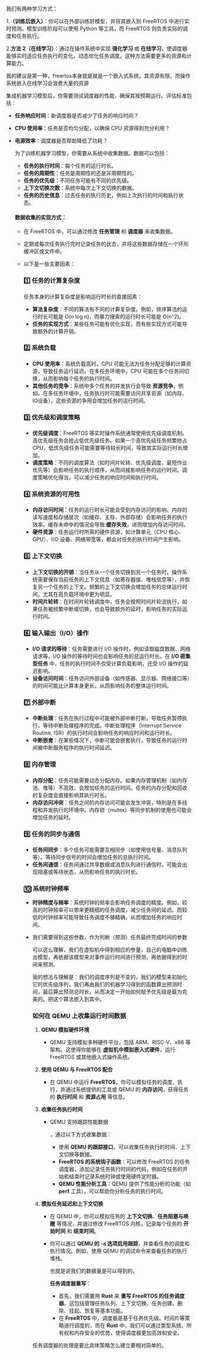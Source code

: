 我们有两种学习方式：

1.**（训练后嵌入）**：你可以在外部训练好模型，并将其嵌入到 FreeRTOS 中进行实时预测。模型训练阶段可以使用 Python 等工具，而 FreeRTOS 则负责实际的调度和任务执行。

2.**方法 2（在线学习）**：通过在操作系统中实现 **强化学习** 或 **在线学习**，使调度器能够实时适应任务执行的变化，动态优化任务调度。这种方法需要更多的资源和计算能力。

我的建议是第一种，freertos本身就是就是一个嵌入式系统，其资源有限，而操作系统嵌入在线学习会浪费大量的资源

集成机器学习模型后，你需要测试调度器的性能，确保其按预期运行。评估标准包括：

- **任务响应时间**：新调度器是否减少了任务的响应时间？

- **CPU 使用率**：任务是否均匀分配，以确保 CPU 资源得到充分利用？

- **电源效率**：调度器是否帮助降低了功耗？

  为了训练机器学习模型，你需要从系统中收集数据。数据可以包括：

  - **任务的执行时间**：每个任务的运行时长。
  - **任务的周期性**：任务是周期性的还是非周期性的。
  - **任务的优先级**：不同任务可能有不同的优先级。
  - **上下文切换次数**：系统中每次上下文切换的数据。
  - **任务的历史信息**：过去任务的执行历史，例如上次执行的时间和执行状态。

  #### **数据收集的实现方式**：

  - 在 FreeRTOS 中，可以通过修改 **任务管理** 和 **调度器** 来收集数据。

  - 定期或每次任务执行完时记录任务的状态，并将这些数据存储在一个环形缓冲区或文件中。

  - 以下是一些主要因素：

    ### **1️⃣ 任务的计算复杂度**

    任务本身的计算复杂度是影响运行时长的直接因素：

    - **算法复杂度**：不同的算法有不同的计算复杂度。例如，排序算法的运行时长可能是 O(n log n)，而暴力搜索的运行时长可能是 O(n^2)。
    - **任务的实现方式**：某些任务可能有优化实现，而有些实现方式可能导致额外的计算开销。

    ### **2️⃣ 系统负载**

    - **CPU 使用率**：系统负载高时，CPU 可能无法为任务分配足够的计算资源，导致任务运行延迟。在多任务环境中，CPU 可能在多个任务间切换，从而影响每个任务的执行时间。
    - **其他任务的竞争**：系统中多个任务的并发执行会导致 **资源竞争**。例如，在多任务环境中，任务执行时可能需要访问共享资源（如内存、IO设备），这些资源的争用会增加任务的运行时间。

    ### **3️⃣ 优先级和调度策略**

    - **优先级调度**：FreeRTOS 等实时操作系统通常使用优先级调度机制。高优先级任务会抢占低优先级任务。如果一个高优先级任务频繁抢占 CPU，低优先级任务可能需要等待较长时间，导致其实际运行时长增加。
    - **调度策略**：不同的调度算法（如时间片轮转、优先级调度、最短作业优先等）会影响任务的执行顺序，从而间接影响任务的运行时间。调度策略优化得当，可以减少任务的响应时间和执行时间。

    ### **4️⃣ 系统资源的可用性**

    - **内存访问时间**：任务的运行时长可能会受到内存访问的影响。内存的读写速度和存储层次（如缓存、主存、外部存储）会影响任务的执行效率。缓存未命中的情况会导致 **缓存失效**，进而增加内存访问时间。
    - **硬件资源**：任务运行时所需的硬件资源，如计算单元（CPU 核心、GPU）、I/O 设备、网络带宽等，都会对任务的执行时间产生影响。

    ### **5️⃣ 上下文切换**

    - **上下文切换的开销**：当任务从一个任务切换到另一个任务时，操作系统需要保存当前任务的上下文信息（如寄存器值、堆栈信息等），并恢复另一个任务的上下文。频繁的上下文切换会增加任务的总体运行时间，尤其在高负载环境中更为明显。
    - **时间片轮转**：在时间片轮转调度中，任务会按照时间片轮流执行，如果任务被频繁中断或切换，也会导致额外的延时，影响任务的实际运行时间。

    ### **6️⃣ 输入输出（I/O）操作**

    - **I/O 请求的等待**：任务需要进行 I/O 操作时，例如读取磁盘数据、网络请求等，I/O 操作的等待时间也会影响任务的总运行时长。在 **I/O 密集型任务** 中，任务的执行时间不仅受计算负载影响，还受 I/O 操作的延迟影响。
    - **设备访问时间**：任务访问外部设备（如传感器、显示器、网络接口等）的时间可能比计算本身更长，从而影响任务的整体运行时间。

    ### **7️⃣ 外部中断**

    - **中断处理**：任务在执行过程中可能被外部中断打断，导致任务暂停执行，等待中断处理程序的完成。中断处理程序（Interrupt Service Routine, ISR）的执行时间会影响任务的响应时间和运行时长。
    - **中断嵌套**：在某些情况下，中断可能会嵌套执行，导致任务的运行时间被中断服务程序的执行时间延迟。

    ### **8️⃣ 内存管理**

    - **内存分配**：任务可能需要动态分配内存。如果内存管理机制（如内存池、堆等）不高效，会增加任务的运行时间。任务的内存分配和回收的复杂度会直接影响其执行时长。
    - **内存访问冲突**：任务之间的内存访问可能会发生冲突，特别是在多线程和并发执行的环境中。内存锁（mutex）等同步机制的使用也可能会增加任务的延时。

    ### **9️⃣ 任务的同步与通信**

    - **任务间同步**：多个任务可能需要互相同步（如使用信号量、消息队列等）。等待同步信号的时间会增加任务的总执行时间。
    - **任务间通信**：任务间通过共享数据或消息队列进行通信时，可能会出现阻塞或等待状态，从而影响任务的执行时长。

    ### **🔟 系统时钟频率**

    - **时钟精度与频率**：系统时钟的频率会影响任务调度的精度。例如，较高的时钟频率可以带来更精细的任务调度，减少任务间的延迟。而较低的时钟频率可能导致任务调度不够精确，从而增加任务的响应时间。

    - 我们需要得到这些参数，作为判断（预测）任务最终完成时间的参数

      可以这么理解，我们在虚拟机中得到相应的参量，自己的电脑中训练出模型，再依据该模型来对事件运行时间进行预测，再依据得到的时间来预测。

      我的想法与理解是：我们的调度序列是不变的，我们的模型来初始化它的优先级序列，我们再由我们的机器学习得到的函数算出预测时间，最后算出预测总时长，从而决定一开始如何赋予优先级是最为完美的。把这个算法嵌入到其中。

      ### **如何在 QEMU 上收集运行时间数据**

      1. **QEMU 模拟硬件环境**

         - QEMU 支持模拟多种硬件平台，包括 ARM、RISC-V、x86 等架构。这使得你能够在 **虚拟机中模拟嵌入式硬件**，运行 FreeRTOS 或其他嵌入式操作系统。

      2. **使用 QEMU 与 FreeRTOS 配合**

         - 在 QEMU 中运行 **FreeRTOS**，你可以模拟任务的调度、执行，并通过系统提供的工具或 QEMU 的 **内存访问**，获得任务的 **执行时间** 和 **资源占用** 等信息。

      3. **收集任务执行时间**

         - QEMU 支持跟踪性能数据

           ，通过以下方式收集数据：

           - 使用 **QEMU 的跟踪接口**，可以收集任务执行的时间、上下文切换等数据。
           - **FreeRTOS 的系统钩子函数**：可以修改 FreeRTOS 的任务调度器，添加记录任务执行时间的代码，例如在任务的开始和结束时记录系统时钟或使用硬件定时器。
           - **QEMU 性能分析工具**：QEMU 提供了性能分析的功能（如 **perf** 工具），可以帮助你分析任务的执行时间。

      4. **模拟任务延迟和上下文切换**

         - 在 QEMU 中，你可以模拟任务的 **上下文切换**、**任务阻塞与唤醒** 等情况，并通过修改 FreeRTOS 内核，记录每个任务的 **开始时间** 和 **结束时间**。

         - 你可以通过 **QEMU 的 `-d` 选项启用跟踪**，并查看任务的调度和执行情况。例如，使用 QEMU 的调试命令来查看任务的执行堆栈。

           也就是说我们的数据量是可以得到的。

           **任务调度器重写**：

           - 首先，我们需要用 **Rust** 来 **重写 FreeRTOS 的任务调度器**。这包括管理任务队列、上下文切换、任务创建、删除、挂起、恢复等基本功能。
           - 在 **FreeRTOS** 中，调度器是基于任务优先级、时间片等策略进行调度的，而在 **Rust** 中，我们可以通过类型系统、所有权和内存安全的优势，使得调度器更加高效和安全。

      任务调度器的处理是要比具体策略怎么建立要相对简单的。